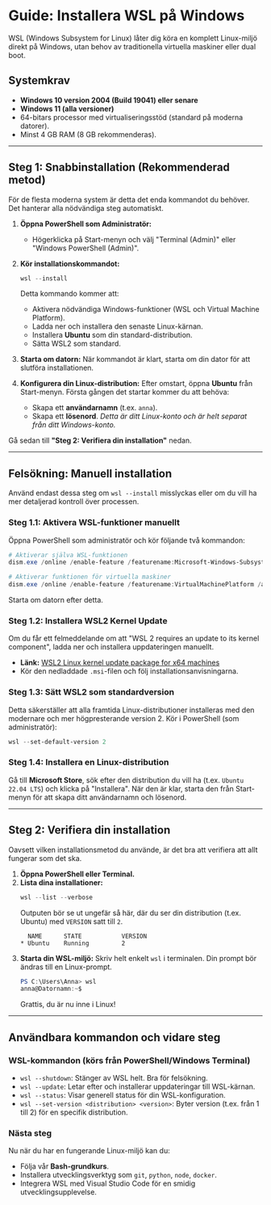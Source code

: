 # Guide: Installera WSL på Windows

WSL (Windows Subsystem for Linux) låter dig köra en komplett Linux-miljö direkt på Windows, utan behov av traditionella virtuella maskiner eller dual boot.

## Systemkrav
-   **Windows 10 version 2004 (Build 19041) eller senare**
-   **Windows 11 (alla versioner)**
-   64-bitars processor med virtualiseringsstöd (standard på moderna datorer).
-   Minst 4 GB RAM (8 GB rekommenderas).

---

## Steg 1: Snabbinstallation (Rekommenderad metod)

För de flesta moderna system är detta det enda kommandot du behöver. Det hanterar alla nödvändiga steg automatiskt.

1.  **Öppna PowerShell som Administratör:**
    -   Högerklicka på Start-menyn och välj "Terminal (Admin)" eller "Windows PowerShell (Admin)".

2.  **Kör installationskommandot:**
    ```powershell
    wsl --install
    ```
    Detta kommando kommer att:
    -   Aktivera nödvändiga Windows-funktioner (WSL och Virtual Machine Platform).
    -   Ladda ner och installera den senaste Linux-kärnan.
    -   Installera **Ubuntu** som din standard-distribution.
    -   Sätta WSL2 som standard.

3.  **Starta om datorn:**
    När kommandot är klart, starta om din dator för att slutföra installationen.

4.  **Konfigurera din Linux-distribution:**
    Efter omstart, öppna **Ubuntu** från Start-menyn. Första gången det startar kommer du att behöva:
    -   Skapa ett **användarnamn** (t.ex. `anna`).
    -   Skapa ett **lösenord**.
    *Detta är ditt Linux-konto och är helt separat från ditt Windows-konto.*

Gå sedan till **"Steg 2: Verifiera din installation"** nedan.

---

## Felsökning: Manuell installation

Använd endast dessa steg om `wsl --install` misslyckas eller om du vill ha mer detaljerad kontroll över processen.

### Steg 1.1: Aktivera WSL-funktioner manuellt
Öppna PowerShell som administratör och kör följande två kommandon:
```powershell
# Aktiverar själva WSL-funktionen
dism.exe /online /enable-feature /featurename:Microsoft-Windows-Subsystem-Linux /all /norestart

# Aktiverar funktionen för virtuella maskiner
dism.exe /online /enable-feature /featurename:VirtualMachinePlatform /all /norestart
```
Starta om datorn efter detta.

### Steg 1.2: Installera WSL2 Kernel Update
Om du får ett felmeddelande om att "WSL 2 requires an update to its kernel component", ladda ner och installera uppdateringen manuellt.
-   **Länk:** [WSL2 Linux kernel update package for x64 machines](https://wslstorestorage.blob.core.windows.net/wslblob/wsl_update_x64.msi)
-   Kör den nedladdade `.msi`-filen och följ installationsanvisningarna.

### Steg 1.3: Sätt WSL2 som standardversion
Detta säkerställer att alla framtida Linux-distributioner installeras med den modernare och mer högpresterande version 2. Kör i PowerShell (som administratör):
```powershell
wsl --set-default-version 2
```

### Steg 1.4: Installera en Linux-distribution
Gå till **Microsoft Store**, sök efter den distribution du vill ha (t.ex. `Ubuntu 22.04 LTS`) och klicka på "Installera". När den är klar, starta den från Start-menyn för att skapa ditt användarnamn och lösenord.

---

## Steg 2: Verifiera din installation

Oavsett vilken installationsmetod du använde, är det bra att verifiera att allt fungerar som det ska.

1.  **Öppna PowerShell eller Terminal.**
2.  **Lista dina installationer:**
    ```powershell
    wsl --list --verbose
    ```
    Outputen bör se ut ungefär så här, där du ser din distribution (t.ex. Ubuntu) med `VERSION` satt till `2`.
    ```
      NAME      STATE           VERSION
    * Ubuntu    Running         2
    ```
3.  **Starta din WSL-miljö:**
    Skriv helt enkelt `wsl` i terminalen. Din prompt bör ändras till en Linux-prompt.
    ```powershell
    PS C:\Users\Anna> wsl
    anna@Datornamn:~$
    ```
    Grattis, du är nu inne i Linux!

---

## Användbara kommandon och vidare steg

### WSL-kommandon (körs från PowerShell/Windows Terminal)
-   `wsl --shutdown`: Stänger av WSL helt. Bra för felsökning.
-   `wsl --update`: Letar efter och installerar uppdateringar till WSL-kärnan.
-   `wsl --status`: Visar generell status för din WSL-konfiguration.
-   `wsl --set-version <distribution> <version>`: Byter version (t.ex. från 1 till 2) för en specifik distribution.

### Nästa steg
Nu när du har en fungerande Linux-miljö kan du:
-   Följa vår **Bash-grundkurs**.
-   Installera utvecklingsverktyg som `git`, `python`, `node`, `docker`.
-   Integrera WSL med Visual Studio Code för en smidig utvecklingsupplevelse. 